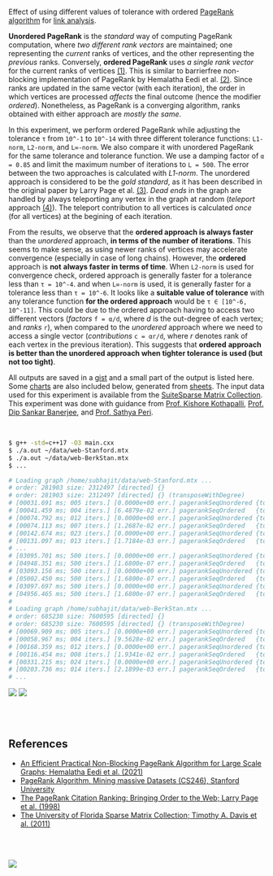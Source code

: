 Effect of using different values of tolerance with ordered [PageRank algorithm]
for [link analysis].

**Unordered PageRank** is the *standard* way of computing PageRank computation,
where *two* *different rank vectors* are maintained; one representing the
*current* ranks of vertices, and the other representing the *previous* ranks.
Conversely, **ordered PageRank** uses *a single rank vector* for the
current ranks of vertices [(1)]. This is similar to barrierfree non-blocking
implementation of PageRank by Hemalatha Eedi et al. [(2)]. Since ranks are
updated in the same vector (with each iteration), the order in which vertices
are processed *affects* the final outcome (hence the modifier *ordered*).
Nonetheless, as PageRank is a converging algorithm, ranks obtained with either
approach are *mostly the same*.

In this experiment, we perform ordered PageRank while adjusting the tolerance
`τ` from `10^-1` to `10^-14` with three different tolerance functions:
`L1-norm`, `L2-norm`, and `L∞-norm`. We also compare it with unordered PageRank
for the same tolerance and tolerance function.  We use a damping factor of `α = 0.85`
and limit the maximum number of iterations to `L = 500`. The error between
the two approaches is calculated with *L1-norm*. The unordered approach is
considered to be the *gold standard*, as it has been described in the original
paper by Larry Page et al. [(3)]. *Dead ends* in the graph are handled by always
teleporting any vertex in the graph at random (*teleport* approach [(4)]). The
teleport contribution to all vertices is calculated *once* (for all vertices) at
the begining of each iteration.

From the results, we observe that the **ordered approach is always faster** than
the *unordered* approach, **in terms of the number of iterations**. This seems
to make sense, as using newer ranks of vertices may accelerate convergence
(especially in case of long chains). However, the **ordered** approach is
**not** **always faster in terms of time**. When `L2-norm` is used for
convergence check, ordered approach is generally faster for a tolerance less
than `τ = 10^-4`. and when `L∞-norm` is used, it is generally faster for a
tolerance less than `τ = 10^-6`. It looks like a **suitable value of tolerance**
with any tolerance function **for the ordered approach** would be
`τ ∈ [10^-6, 10^-11]`. This could be due to the ordered approach having to access
two different vectors (*factors* `f = α/d`, where *d* is the out-degree of each
vertex; and *ranks* `r`), when compared to the *unordered* approach where we
need to access a single vector (*contributions* `c = αr/d`, where *r* denotes
rank of each vertex in the previous iteration). This suggests that **ordered**
**approach is better than the unordered approach when tighter tolerance is**
**used (but not too tight)**.

All outputs are saved in a [gist] and a small part of the output is listed here.
Some [charts] are also included below, generated from [sheets]. The input data
used for this experiment is available from the [SuiteSparse Matrix Collection].
This experiment was done with guidance from [Prof. Kishore Kothapalli],
[Prof. Dip Sankar Banerjee], and [Prof. Sathya Peri].

<br>

```bash
$ g++ -std=c++17 -O3 main.cxx
$ ./a.out ~/data/web-Stanford.mtx
$ ./a.out ~/data/web-BerkStan.mtx
$ ...

# Loading graph /home/subhajit/data/web-Stanford.mtx ...
# order: 281903 size: 2312497 [directed] {}
# order: 281903 size: 2312497 [directed] {} (transposeWithDegree)
# [00031.691 ms; 005 iters.] [0.0000e+00 err.] pagerankSeqUnordered {tol_norm: L1, tolerance: 1e-01}
# [00041.459 ms; 004 iters.] [6.4879e-02 err.] pagerankSeqOrdered   {tol_norm: L1, tolerance: 1e-01}
# [00074.792 ms; 012 iters.] [0.0000e+00 err.] pagerankSeqUnordered {tol_norm: L1, tolerance: 1e-02}
# [00074.113 ms; 007 iters.] [1.2687e-02 err.] pagerankSeqOrdered   {tol_norm: L1, tolerance: 1e-02}
# [00142.674 ms; 023 iters.] [0.0000e+00 err.] pagerankSeqUnordered {tol_norm: L1, tolerance: 1e-03}
# [00131.097 ms; 013 iters.] [1.7184e-03 err.] pagerankSeqOrdered   {tol_norm: L1, tolerance: 1e-03}
# ...
# [03095.701 ms; 500 iters.] [0.0000e+00 err.] pagerankSeqUnordered {tol_norm: Li, tolerance: 1e-12}
# [04948.351 ms; 500 iters.] [1.6800e-07 err.] pagerankSeqOrdered   {tol_norm: Li, tolerance: 1e-12}
# [03093.156 ms; 500 iters.] [0.0000e+00 err.] pagerankSeqUnordered {tol_norm: Li, tolerance: 1e-13}
# [05002.450 ms; 500 iters.] [1.6800e-07 err.] pagerankSeqOrdered   {tol_norm: Li, tolerance: 1e-13}
# [03097.697 ms; 500 iters.] [0.0000e+00 err.] pagerankSeqUnordered {tol_norm: Li, tolerance: 1e-14}
# [04956.465 ms; 500 iters.] [1.6800e-07 err.] pagerankSeqOrdered   {tol_norm: Li, tolerance: 1e-14}
#
# Loading graph /home/subhajit/data/web-BerkStan.mtx ...
# order: 685230 size: 7600595 [directed] {}
# order: 685230 size: 7600595 [directed] {} (transposeWithDegree)
# [00069.909 ms; 005 iters.] [0.0000e+00 err.] pagerankSeqUnordered {tol_norm: L1, tolerance: 1e-01}
# [00058.967 ms; 004 iters.] [9.5628e-02 err.] pagerankSeqOrdered   {tol_norm: L1, tolerance: 1e-01}
# [00168.359 ms; 012 iters.] [0.0000e+00 err.] pagerankSeqUnordered {tol_norm: L1, tolerance: 1e-02}
# [00116.454 ms; 008 iters.] [1.9341e-02 err.] pagerankSeqOrdered   {tol_norm: L1, tolerance: 1e-02}
# [00331.215 ms; 024 iters.] [0.0000e+00 err.] pagerankSeqUnordered {tol_norm: L1, tolerance: 1e-03}
# [00203.736 ms; 014 iters.] [2.1899e-03 err.] pagerankSeqOrdered   {tol_norm: L1, tolerance: 1e-03}
# ...
```

[![](https://i.imgur.com/Cma57GR.png)][sheetp]
[![](https://i.imgur.com/8jC4eVr.png)][sheetp]

<br>
<br>


## References

- [An Efficient Practical Non-Blocking PageRank Algorithm for Large Scale Graphs; Hemalatha Eedi et al. (2021)](https://ieeexplore.ieee.org/document/9407114)
- [PageRank Algorithm, Mining massive Datasets (CS246), Stanford University](https://www.youtube.com/watch?v=ke9g8hB0MEo)
- [The PageRank Citation Ranking: Bringing Order to the Web; Larry Page et al. (1998)](https://citeseerx.ist.psu.edu/viewdoc/summary?doi=10.1.1.38.5427)
- [The University of Florida Sparse Matrix Collection; Timothy A. Davis et al. (2011)](https://doi.org/10.1145/2049662.2049663)

<br>
<br>


[![](https://i.imgur.com/qp7YIhe.jpg)](https://www.youtube.com/watch?v=69-J2m_GyhI)<br>


[(1)]: https://github.com/puzzlef/pagerank-ordered-vs-unordered
[(2)]: https://ieeexplore.ieee.org/document/9407114
[(3)]: https://citeseerx.ist.psu.edu/viewdoc/summary?doi=10.1.1.38.5427
[(4)]: https://gist.github.com/wolfram77/94c38b9cfbf0c855e5f42fa24a8602fc
[Prof. Dip Sankar Banerjee]: https://sites.google.com/site/dipsankarban/
[Prof. Kishore Kothapalli]: https://faculty.iiit.ac.in/~kkishore/
[Prof. Sathya Peri]: https://people.iith.ac.in/sathya_p/
[PageRank algorithm]: https://en.wikipedia.org/wiki/PageRank
[link analysis]: https://en.wikipedia.org/wiki/Network_theory#Link_analysis
[SuiteSparse Matrix Collection]: https://sparse.tamu.edu
[gist]: https://gist.github.com/wolfram77/3b3034b62d8d29cd4795256f9bc72320
[charts]: https://imgur.com/a/XwIeDWa
[sheets]: https://docs.google.com/spreadsheets/d/11jkaKek50XPOEpCP5Zhrp3Mslq9Uu_iqQQhULSaqvsM/edit?usp=sharing
[sheetp]: https://docs.google.com/spreadsheets/d/e/2PACX-1vRc6NlKNrmTYCLQMJcxuatq50U8atlYubQLi2G3ZZz-GvXCWhaOQ2TypTVaeMHgI6uYOOL_ww5T1YpZ/pubhtml
